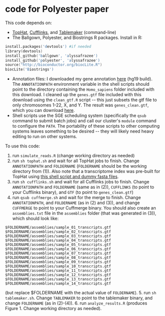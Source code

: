 code for Polyester paper
==============

This code depends on:
* [TopHat](http://tophat.cbcb.umd.edu/index.shtml), [Cufflinks](http://cufflinks.cbcb.umd.edu/), and [Tablemaker](https://github.com/alyssafrazee/ballgown/tree/master/tablemaker) (command-line)
* The Ballgown, Polyester, and Biostrings R packages. Install in R:
```S
install.packages('devtools') #if needed
library(devtools)
install_github('ballgown', 'alyssafrazee')
install_github('polyester', 'alyssafrazee')
source("http://bioconductor.org/biocLite.R")
biocLite('Biostrings')
```
* Annotation files: I downloaded my gene annotation [here](http://tophat.cbcb.umd.edu/igenomes.shtml) (hg19 build). The `ANNOTATIONPATH` environment variable in the shell scripts should point to the directory containing the `Homo_sapiens` folder included with this download. I cleaned up the `genes.gtf` file included with this download using the `clean_gtf.R` script -- this just subsets the gtf file to only chromosomes 1-22, X, and Y. The result was `genes_clean.gtf`, which you can download [here](https://drive.google.com/file/d/0B2HiqINPidEUelF3MkdxMXNNYlE/edit?usp=sharing). 
* Shell scripts use the SGE scheduling system (specifically the `qsub` command to submit batch jobs) and call our cluster's `module` command to configure the `PATH`. The portability of these scripts to other computing systems leaves something to be desired -- they will likely need heavy editing to run on other systems.

To use this code:
1. run `simulate_reads.R` (change working directory as needed)
2. run `sh tophat.sh` and wait for all TopHat jobs to finish. Change `ANNOTATIONPATH` and `FOLDERNAME` (`FOLDERNAME` should be the working directory from (1)). Also note that a transcriptome index was pre-built for TopHat using [this shell script and dummy fasta files](https://github.com/alyssafrazee/ballgown_code/tree/master/simulations/tophat_transcriptome).
3. run `sh cufflinks.sh` and wait for all Cufflinks jobs to finish. Change `ANNOTATIONPATH` and `FOLDERNAME` (same as in (2)), `CUFFLINKS` (to point to your Cufflinks binary), and `GTF` (to point to `genes_clean.gtf`)
4. run `qsub cuffmerge.sh` and wait for the merge to finish. Change `ANNOTATIONPATH`, and `FOLDERNAME` (as in (2) and (3)), and change `CUFFMERGE` to point to your Cuffmerge binary. You should also create an `assemblies.txt` file in the `assemblies` folder (that was generated in (3)), which should look like:
```
$FOLDERNAME/assemblies/sample_01_transcripts.gtf
$FOLDERNAME/assemblies/sample_02_transcripts.gtf
$FOLDERNAME/assemblies/sample_03_transcripts.gtf
$FOLDERNAME/assemblies/sample_04_transcripts.gtf
$FOLDERNAME/assemblies/sample_05_transcripts.gtf
$FOLDERNAME/assemblies/sample_06_transcripts.gtf
$FOLDERNAME/assemblies/sample_07_transcripts.gtf
$FOLDERNAME/assemblies/sample_08_transcripts.gtf
$FOLDERNAME/assemblies/sample_09_transcripts.gtf
$FOLDERNAME/assemblies/sample_10_transcripts.gtf
$FOLDERNAME/assemblies/sample_11_transcripts.gtf
$FOLDERNAME/assemblies/sample_12_transcripts.gtf
$FOLDERNAME/assemblies/sample_13_transcripts.gtf
$FOLDERNAME/assemblies/sample_14_transcripts.gtf
```
(but replace $FOLDERNAME with the actual value of `FOLDERNAME`).
5. run `sh tablemaker.sh`. Change `TABLEMAKER` to point to the tablemaker binary, and change `FOLDERNAME` (as in (2)-(4)). 
6. run `analyze_results.R` (produces Figure 1. Change working directory as needed). 


